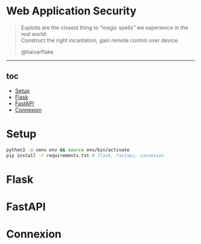 # Web Application Security

> Exploits are the closest thing to “magic spells”
> we experience in the real world:<br>
> Construct the right incantation,
> gain remote control over device.
>
> @halvarflake

---

## toc

<!-- vim-markdown-toc GFM -->

* [Setup](#setup)
* [Flask](#flask)
* [FastAPI](#fastapi)
* [Connexion](#connexion)

<!-- vim-markdown-toc -->

# Setup

```sh
python3 -m venv env && source env/bin/activate
pip install -r requirements.txt # flask, fastapi, connexion
```

# Flask

# FastAPI

# Connexion
